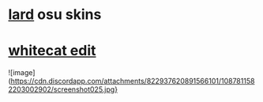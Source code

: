# [lard](https://osu.ppy.sh/users/17711382) osu skins


# [whitecat edit](https://mega.nz/folder/OiICjRgQ#_FmBjch9yePmpFvZr7PulQ)
![image](https://cdn.discordapp.com/attachments/822937620891566101/1087811582203002902/screenshot025.jpg}
